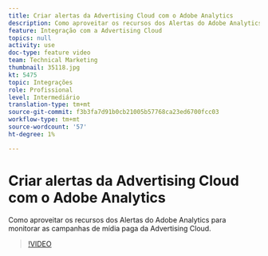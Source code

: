 ```yaml
---
title: Criar alertas da Advertising Cloud com o Adobe Analytics
description: Como aproveitar os recursos dos Alertas do Adobe Analytics para monitorar as campanhas de mídia paga da Advertising Cloud.
feature: Integração com a Advertising Cloud
topics: null
activity: use
doc-type: feature video
team: Technical Marketing
thumbnail: 35118.jpg
kt: 5475
topic: Integrações
role: Profissional
level: Intermediário
translation-type: tm+mt
source-git-commit: f3b3fa7d91b0cb21005b57768ca23ed6700fcc03
workflow-type: tm+mt
source-wordcount: '57'
ht-degree: 1%

---
```



# Criar alertas da Advertising Cloud com o Adobe Analytics

Como aproveitar os recursos dos Alertas do Adobe Analytics para monitorar as campanhas de mídia paga da Advertising Cloud.

>[!VIDEO](https://video.tv.adobe.com/v/35118/?quality=12&learn=on)
